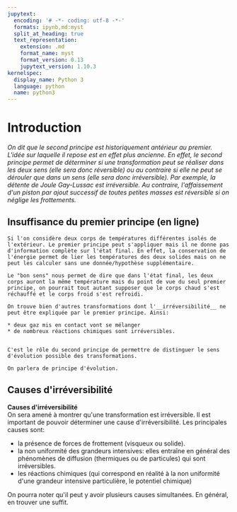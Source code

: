 ```yaml
---
jupytext:
  encoding: '# -*- coding: utf-8 -*-'
  formats: ipynb,md:myst
  split_at_heading: true
  text_representation:
    extension: .md
    format_name: myst
    format_version: 0.13
    jupytext_version: 1.10.3
kernelspec:
  display_name: Python 3
  language: python
  name: python3
---
```

# Introduction

_On dit que le second principe est historiquement antérieur au premier. L'idée sur laquelle il repose est en effet plus ancienne. En effet, le second principe permet de déterminer si une transformation peut se réaliser dans les deux sens (elle sera donc réversible) ou au contraire si elle ne peut se dérouler que dans un sens (elle sera donc irréversible). Par exemple, la détente de Joule Gay-Lussac est irréversible. Au contraire, l'affaissement d'un piston par ajout successif de toutes petites masses est réversible si on néglige les frottements._

## Insuffisance du premier principe (en ligne)


````{topic} Mise en situation
Si l'on considère deux corps de températures différentes isolés de l'extérieur. Le premier principe peut s'appliquer mais il ne donne pas d'information complète sur l'état final. En effet, la conservation de l'énergie permet de lier les températures des deux solides mais on ne peut les calculer sans une donnée/hypothèse supplémentaire.

Le "bon sens" nous permet de dire que dans l'état final, les deux corps auront la même température mais du point de vue du seul premier principe, on pourrait tout autant supposer que le corps chaud s'est réchauffé et le corps froid s'est refroidi.

On trouve bien d'autres transformations dont l'__irréversibilité__ ne peut être expliquée par le premier principe. Ainsi:

* deux gaz mis en contact vont se mélanger
* de nombreux réactions chimiques sont irréversibles.


C'est le rôle du second principe de permettre de distinguer le sens d'évolution possible des transformations.

On parlera de principe d'évolution.
````


## Causes d'irréversibilité


__Causes d'irréversibilité__  
On sera amené à montrer qu'une transformation est irréversible. Il est important de pouvoir déterminer une cause d'irréversibilité. Les principales causes sont: 
* la présence de forces de frottement (visqueux ou solide).
* la non uniformité des grandeurs intensives: elles entraîne en général des phénomènes de diffusion (thermiques ou de particules) qui sont irréversibles.
* les réactions chimiques (qui correspond en réalité à la non uniformité d'une grandeur intensive particulière, le potentiel chimique)


On pourra noter qu'il peut y avoir plusieurs causes simultanées. En général, en trouver une suffit.



